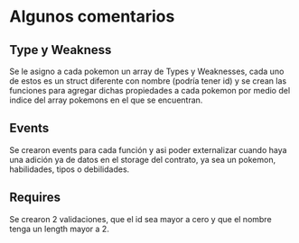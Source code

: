 # Algunos comentarios

## Type y Weakness

Se le asigno a cada pokemon un array de Types y Weaknesses, cada uno de estos es un struct diferente con nombre (podría tener id) y se crean las funciones para agregar dichas propiedades a cada pokemon por medio del indice del array pokemons en el que se encuentran.

## Events

Se crearon events para cada función y asi poder externalizar cuando haya una adición ya de datos en el storage del contrato, ya sea un pokemon, habilidades, tipos o debilidades.

## Requires

Se crearon 2 validaciones, que el id sea mayor a cero y que el nombre tenga un length mayor a 2.